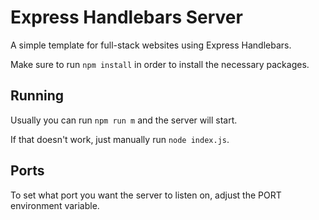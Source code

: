 # Express Handlebars Server
A simple template for full-stack websites using Express Handlebars.

Make sure to run `npm install` in order to install the necessary packages.

## Running
Usually you can run `npm run m` and the server will start.

If that doesn't work, just manually run `node index.js`.

## Ports
To set what port you want the server to listen on, adjust the PORT environment variable.
